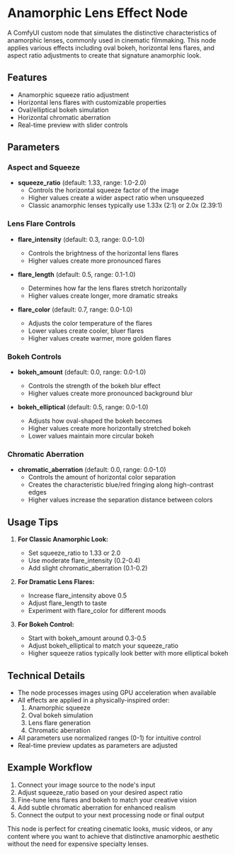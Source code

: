 # Anamorphic Lens Effect Node

A ComfyUI custom node that simulates the distinctive characteristics of anamorphic lenses, commonly used in cinematic filmmaking. This node applies various effects including oval bokeh, horizontal lens flares, and aspect ratio adjustments to create that signature anamorphic look.

## Features

- Anamorphic squeeze ratio adjustment
- Horizontal lens flares with customizable properties
- Oval/elliptical bokeh simulation
- Horizontal chromatic aberration
- Real-time preview with slider controls

## Parameters

### Aspect and Squeeze
- **squeeze_ratio** (default: 1.33, range: 1.0-2.0)
  - Controls the horizontal squeeze factor of the image
  - Higher values create a wider aspect ratio when unsqueezed
  - Classic anamorphic lenses typically use 1.33x (2:1) or 2.0x (2.39:1)

### Lens Flare Controls
- **flare_intensity** (default: 0.3, range: 0.0-1.0)
  - Controls the brightness of the horizontal lens flares
  - Higher values create more pronounced flares
  
- **flare_length** (default: 0.5, range: 0.1-1.0)
  - Determines how far the lens flares stretch horizontally
  - Higher values create longer, more dramatic streaks
  
- **flare_color** (default: 0.7, range: 0.0-1.0)
  - Adjusts the color temperature of the flares
  - Lower values create cooler, bluer flares
  - Higher values create warmer, more golden flares

### Bokeh Controls
- **bokeh_amount** (default: 0.0, range: 0.0-1.0)
  - Controls the strength of the bokeh blur effect
  - Higher values create more pronounced background blur
  
- **bokeh_elliptical** (default: 0.5, range: 0.0-1.0)
  - Adjusts how oval-shaped the bokeh becomes
  - Higher values create more horizontally stretched bokeh
  - Lower values maintain more circular bokeh

### Chromatic Aberration
- **chromatic_aberration** (default: 0.0, range: 0.0-1.0)
  - Controls the amount of horizontal color separation
  - Creates the characteristic blue/red fringing along high-contrast edges
  - Higher values increase the separation distance between colors

## Usage Tips

1. **For Classic Anamorphic Look:**
   - Set squeeze_ratio to 1.33 or 2.0
   - Use moderate flare_intensity (0.2-0.4)
   - Add slight chromatic_aberration (0.1-0.2)

2. **For Dramatic Lens Flares:**
   - Increase flare_intensity above 0.5
   - Adjust flare_length to taste
   - Experiment with flare_color for different moods

3. **For Bokeh Control:**
   - Start with bokeh_amount around 0.3-0.5
   - Adjust bokeh_elliptical to match your squeeze_ratio
   - Higher squeeze ratios typically look better with more elliptical bokeh

## Technical Details

- The node processes images using GPU acceleration when available
- All effects are applied in a physically-inspired order:
  1. Anamorphic squeeze
  2. Oval bokeh simulation
  3. Lens flare generation
  4. Chromatic aberration
- All parameters use normalized ranges (0-1) for intuitive control
- Real-time preview updates as parameters are adjusted

## Example Workflow

1. Connect your image source to the node's input
2. Adjust squeeze_ratio based on your desired aspect ratio
3. Fine-tune lens flares and bokeh to match your creative vision
4. Add subtle chromatic aberration for enhanced realism
5. Connect the output to your next processing node or final output

This node is perfect for creating cinematic looks, music videos, or any content where you want to achieve that distinctive anamorphic aesthetic without the need for expensive specialty lenses.
